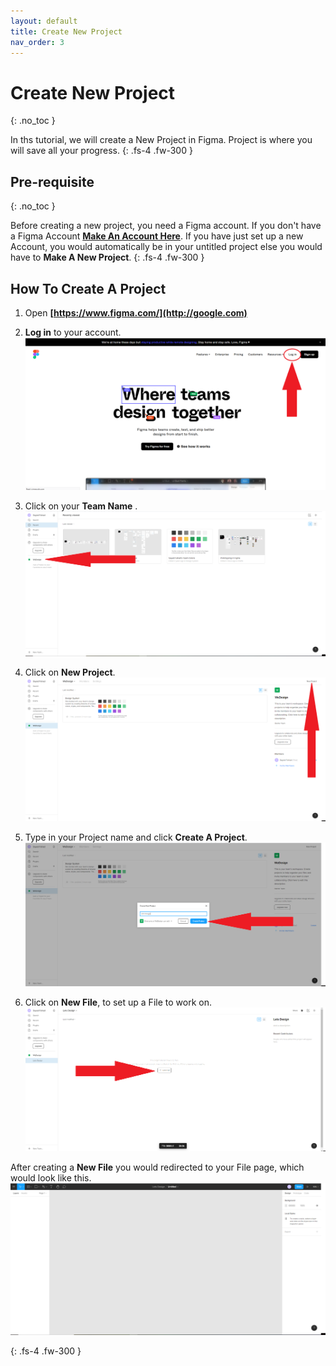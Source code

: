 ```yaml
---
layout: default
title: Create New Project
nav_order: 3
---
```


# Create New Project
{: .no_toc }

In ths tutorial, we will create a New Project in Figma. Project is where you will save all your progress. 
{: .fs-4 .fw-300 }

## Pre-requisite
{: .no_toc }

Before creating a new project, you need a Figma account. If you don't have a Figma Account **[Make An Account Here](https://thesayedfahad.github.io/Fahad-Test-Docs/docs/configuration/)**. If you have just set up a new Account, you would automatically be in your untitled project else you would have to **Make A New Project**.
{: .fs-4 .fw-300 }


## How To Create A Project

1. Open **[https://www.figma.com/](http://google.com)**

2.  **Log in** to your account.
![alt text](https://github.com/thesayedfahad/Fahad-Test-Docs/blob/gh-pages/assets/images/login.png?raw=true "Logo Title Text 0")


3. Click on your **Team Name** .
![alt text](https://github.com/thesayedfahad/Fahad-Test-Docs/blob/gh-pages/assets/images/wedes.png?raw=true "Logo Title Text 1")

4. Click on **New Project**.
![alt text](https://github.com/thesayedfahad/Fahad-Test-Docs/blob/gh-pages/assets/images/wedesign-2.png?raw=true "Logo Title Text 2")

5. Type in your Project name and click **Create A Project**.
![alt text](https://github.com/thesayedfahad/Fahad-Test-Docs/blob/gh-pages/assets/images/wedesin3.png?raw=true "Logo Title Text 3")

6. Click on **New File**, to set up a File to work on.
![alt text](https://github.com/thesayedfahad/Fahad-Test-Docs/blob/gh-pages/assets/images/4.png?raw=true "Logo Title Text 4")

After creating a **New File** you would redirected to your File page, which would look like this.
![alt text](https://github.com/thesayedfahad/Fahad-Test-Docs/blob/gh-pages/assets/images/55.png?raw=true "Logo Title Text 5")


{: .fs-4 .fw-300 }  


